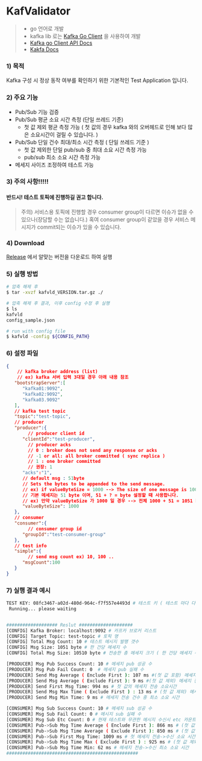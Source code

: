 # KafValidator
> * go 언어로 개발
> * kafka lib 로는 [Kafka Go Client](https://docs.confluent.io/kafka-clients/go/current/overview.html) 을 사용하여 개발
> * [Kafka go Client API Docs](https://docs.confluent.io/platform/current/clients/confluent-kafka-go/index.html#Consumer)
> * [Kakfa Docs](https://kafka.apache.org/documentation/)

### 1) 목적
Kafka 구성 시 정상 동작 여부를 확인하기 위한 기본적인 Test Application 입니다.

### 2) 주요 기능
* Pub/Sub 기능 검증
* Pub/Sub 평균 소요 시간 측정 (단일 쓰레드 기준)
   * 첫 값 제외 평균 측정 가능 ( 첫 값의 경우 kafka 와의 오버헤드로 인해 보다 많은 소요시간이 걸릴 수 있습니다. )
* Pub/Sub 단일 건수 최대/최소 시간 측정 ( 단일 쓰레드 기준 )
   * 첫 값 제외한 단일 pub/sub 중 최대 소요 시간 측정 가능
   * pub/sub 최소 소요 시간 측정 가능
* 메세지 사이즈 조정하여 테스트 가능

### 3) 주의 사항!!!!!
#### 반드시! 테스트 토픽에 진행하길 권고 합니다.
> 주의) 서비스용 토픽에 진행할 경우 consumer group이 다르면 이슈가 없을 수 있으나(장담할 수는 없습니다.) 혹여 consumer group이 같았을 경우 서비스 메시지가 commit되는 이슈가 있을 수 있습니다.

### 4) Download
[Release](https://github.com/GODPARK/KafValidator/releases) 에서 알맞는 버전을 다운로드 하여 실행


### 5) 실행 방법
```bash
# 압축 해제 후
$ tar -xvzf kafvld_VERSION.tar.gz ./

# 압축 해제 후 결과, 이후 config 수정 후 실행
$ ls
kafvld
config_sample.json

# run with config file
$ kafvld -config ${CONFIG_PATH}
```

### 6) 설정 파일
```json
{  
    // kafka broker address (list)
    // ex) kafka 서버 입력 3대일 경우 아래 내용 참조
   "bootstrapServer":[
      "kafka01:9092",
      "kafka02:9092",
      "kafka03.9092"
   ],
   // kafka test topic
   "topic":"test-topic",
   // producer
   "producer":{
        // producer client id
      "clientId":"test-producer",
        // producer acks
        // 0 : broker does not send any response or acks
        // -1 or all: all broker committed ( sync replica )
        // 1 : one broker committed
        // 권장: 1
      "acks":"1",
      // default msg : 51byte
      // Sets the bytes to be appended to the send message.
      // ex) if valueByteSize = 1000 --> The size of one message is 1000 + 51 = 1051 byte
      // 기본 메세지는 51 byte 이며, 51 + ? = byte 설정할 때 사용합니다.
      // ex) 만약 valueByteSize 가 1000 일 경우 --> 전체 1000 + 51 = 1051 byte
      "valueByteSize": 1000
   },
   // consumer
   "consumer":{
        // consumer group id
      "groupId":"test-consumer-group"
   },
   // test info
   "simple":{
        // send msg count ex) 10, 100 ..
      "msgCount":100
   }
}
```

### 7) 실행 결과 예시
```bash
TEST KEY: 08fc3467-a02d-480d-964c-f7f557e4493d # 테스트 키 ( 테스트 마다 다름 )
 Running... please waiting


################### Reslut ####################
[CONFIG] Kafka Broker: localhost:9092 # 카프카 브로커 리스트
[CONFIG] Target Topic: test-topic # 토픽 명
[CONFIG] Total Msg Count: 10 # 테스트 메시지 발행 갯수
[CONFIG] Msg Size: 1051 byte # 한 건당 메세지 수
[CONFIG] Total Msg Size: 10510 byte # 전송한 총 메세지 크기 ( 한 건당 메세지 수 x  메세지 발생 수)

[PRODUCER] Msg Pub Success Count: 10 # 메세지 pub 성공 수
[PRODUCER] Msg Pub Fail Count: 0  # 메세지 pub 실패 수
[PRODUCER] Send Msg Average ( Enclude First ): 107 ms #(첫 값 포함) 메세지 전송 평균 소요 시간
[PRODUCER] Send Msg Average ( Exclude First ): 9 ms #(첫 값 제외) 메세지 전송 평균 소요 시간
[PRODUCER] Send First Msg Time: 994 ms # 첫 값의 메세지 전송 소요시간
[PRODUCER] Send Msg Max Time ( Exclude First ) : 13 ms # (첫 값 제외) 메세지 전송 건수 중 최대 소요 시간
[PRODUCER] Send Msg Min Time: 9 ms # 메세지 전송 건수 중 최소 소요 시간

[CONSUMER] Msg Sub Success Count: 10 # 메세지 sub 성공 수
[CONSUMER] Msg Sub Fail Count: 0 # 메시지 sub 실패 수
[CONSUMER] Msg Sub Etc Count: 0 # 현재 테스트와 무관한 메시지 수신시 etc 카운트 증가 (보통 consumer group 변경될 경우 커밋되지 않은 메세지 유입 가능)
[CONSUMER] Pub->Sub Msg Time Average ( Enclude First ): 866 ms # (첫 값 포함) 메세지 전송->수신 평균 소요 시간
[CONSUMER] Pub->Sub Msg Time Average ( Exclude First ): 850 ms # (첫 값 제외) 메세지 전송->수신 평균 소요 시간
[CONSUMER] Pub->Sub First Msg Time: 1009 ms # 첫 메세지 전송->수신 소요 시간
[CONSUMER] Pub->Sub Msg Time Max ( Exclude First ) : 925 ms # (첫 값 제외 )메세지 전송->수신 최대 소요 시간
[CONSUMER] Pub->Sub Msg Time Min: 62 ms # 메세지 전송->수신 최소 소요 시간
#################################################
```
